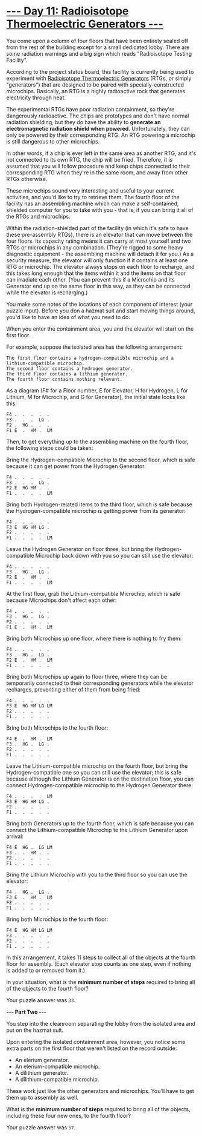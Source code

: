 # [--- Day 11: Radioisotope Thermoelectric Generators ---](http://adventofcode.com/2016/day/11)

You come upon a column of four floors that have been entirely sealed off from the rest of the building except for a small dedicated lobby. There are some radiation warnings and a big sign which reads "Radioisotope Testing Facility".

According to the project status board, this facility is currently being used to experiment with [Radioisotope Thermoelectric Generators](https://en.wikipedia.org/wiki/Radioisotope_thermoelectric_generator) (RTGs, or simply "generators") that are designed to be paired with specially-constructed microchips. Basically, an RTG is a highly radioactive rock that generates electricity through heat.

The experimental RTGs have poor radiation containment, so they're dangerously radioactive. The chips are prototypes and don't have normal radiation shielding, but they do have the ability to **generate an electromagnetic radiation shield when powered**. Unfortunately, they can only be powered by their corresponding RTG. An RTG powering a microchip is still dangerous to other microchips.

In other words, if a chip is ever left in the same area as another RTG, and it's not connected to its own RTG, the chip will be fried. Therefore, it is assumed that you will follow procedure and keep chips connected to their corresponding RTG when they're in the same room, and away from other RTGs otherwise.

These microchips sound very interesting and useful to your current activities, and you'd like to try to retrieve them. The fourth floor of the facility has an assembling machine which can make a self-contained, shielded computer for you to take with you - that is, if you can bring it all of the RTGs and microchips.

Within the radiation-shielded part of the facility (in which it's safe to have these pre-assembly RTGs), there is an elevator that can move between the four floors. Its capacity rating means it can carry at most yourself and two RTGs or microchips in any combination. (They're rigged to some heavy diagnostic equipment - the assembling machine will detach it for you.) As a security measure, the elevator will only function if it contains at least one RTG or microchip. The elevator always stops on each floor to recharge, and this takes long enough that the items within it and the items on that floor can irradiate each other. (You can prevent this if a Microchip and its Generator end up on the same floor in this way, as they can be connected while the elevator is recharging.)

You make some notes of the locations of each component of interest (your puzzle input). Before you don a hazmat suit and start moving things around, you'd like to have an idea of what you need to do.

When you enter the containment area, you and the elevator will start on the first floor.

For example, suppose the isolated area has the following arrangement:
```
The first floor contains a hydrogen-compatible microchip and a lithium-compatible microchip.  
The second floor contains a hydrogen generator.  
The third floor contains a lithium generator.  
The fourth floor contains nothing relevant.  
```
As a diagram (F# for a Floor number, E for Elevator, H for Hydrogen, L for Lithium, M for Microchip, and G for Generator), the initial state looks like this:
```
F4 .  .  .  .  .    
F3 .  .  .  LG .    
F2 .  HG .  .  .    
F1 E  .  HM .  LM   
```
Then, to get everything up to the assembling machine on the fourth floor, the following steps could be taken:

Bring the Hydrogen-compatible Microchip to the second floor, which is safe because it can get power from the Hydrogen Generator:
```
F4 .  .  .  .  .    
F3 .  .  .  LG .    
F2 E  HG HM .  .    
F1 .  .  .  .  LM   
```
Bring both Hydrogen-related items to the third floor, which is safe because the Hydrogen-compatible microchip is getting power from its generator:
```
F4 .  .  .  .  .    
F3 E  HG HM LG .    
F2 .  .  .  .  .    
F1 .  .  .  .  LM 
```
Leave the Hydrogen Generator on floor three, but bring the Hydrogen-compatible Microchip back down with you so you can still use the elevator:
```
F4 .  .  .  .  . 
F3 .  HG .  LG .  
F2 E  .  HM .  . 
F1 .  .  .  .  LM
```
At the first floor, grab the Lithium-compatible Microchip, which is safe because Microchips don't affect each other:
```
F4 .  .  .  .  .    
F3 .  HG .  LG .    
F2 .  .  .  .  .    
F1 E  .  HM .  LM   
```
Bring both Microchips up one floor, where there is nothing to fry them:
```
F4 .  .  .  .  .    
F3 .  HG .  LG .   
F2 E  .  HM .  LM   
F1 .  .  .  .  .   
```
Bring both Microchips up again to floor three, where they can be temporarily connected to their corresponding generators while the elevator recharges, preventing either of them from being fried:
```
F4 .  .  .  .  .    
F3 E  HG HM LG LM   
F2 .  .  .  .  .    
F1 .  .  .  .  .   
```
Bring both Microchips to the fourth floor:
```
F4 E  .  HM .  LM   
F3 .  HG .  LG .  
F2 .  .  .  .  .   
F1 .  .  .  .  .   
```
Leave the Lithium-compatible microchip on the fourth floor, but bring the Hydrogen-compatible one so you can still use the elevator; this is safe because although the Lithium Generator is on the destination floor, you can connect Hydrogen-compatible microchip to the Hydrogen Generator there:
```
F4 .  .  .  .  LM  
F3 E  HG HM LG .   
F2 .  .  .  .  .    
F1 .  .  .  .  .    
```
Bring both Generators up to the fourth floor, which is safe because you can connect the Lithium-compatible Microchip to the Lithium Generator upon arrival:
```
F4 E  HG .  LG LM  
F3 .  .  HM .  .   
F2 .  .  .  .  .   
F1 .  .  .  .  .  
```
Bring the Lithium Microchip with you to the third floor so you can use the elevator:
```
F4 .  HG .  LG .   
F3 E  .  HM .  LM   
F2 .  .  .  .  .   
F1 .  .  .  .  .   
```
Bring both Microchips to the fourth floor:
```
F4 E  HG HM LG LM  
F3 .  .  .  .  .   
F2 .  .  .  .  .   
F1 .  .  .  .  .   
```
In this arrangement, it takes 11 steps to collect all of the objects at the fourth floor for assembly. (Each elevator stop counts as one step, even if nothing is added to or removed from it.)

In your situation, what is the **minimum number of steps** required to bring all of the objects to the fourth floor?

Your puzzle answer was ``33``.

**--- Part Two ---**

You step into the cleanroom separating the lobby from the isolated area and put on the hazmat suit.

Upon entering the isolated containment area, however, you notice some extra parts on the first floor that weren't listed on the record outside:

- An elerium generator.
- An elerium-compatible microchip.
- A dilithium generator.
- A dilithium-compatible microchip.

These work just like the other generators and microchips. You'll have to get them up to assembly as well.

What is the **minimum number of steps** required to bring all of the objects, including these four new ones, to the fourth floor?

Your puzzle answer was ``57``.
